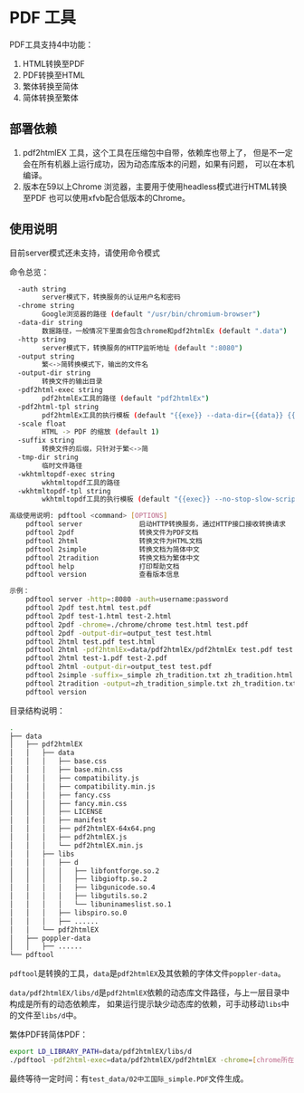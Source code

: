 # PDF 工具

PDF工具支持4中功能：
1. HTML转换至PDF
2. PDF转换至HTML
3. 繁体转换至简体
4. 简体转换至繁体

## 部署依赖

1. pdf2htmlEX 工具，这个工具在压缩包中自带，依赖库也带上了，
但是不一定会在所有机器上运行成功，因为动态库版本的问题，如果有问题，
可以在本机编译。
2. 版本在59以上Chrome 浏览器，主要用于使用headless模式进行HTML转换至PDF
    也可以使用xfvb配合低版本的Chrome。

## 使用说明

目前server模式还未支持，请使用命令模式

命令总览：
```bash
  -auth string
    	server模式下，转换服务的认证用户名和密码
  -chrome string
    	Google浏览器的路径 (default "/usr/bin/chromium-browser")
  -data-dir string
    	数据路径，一般情况下里面会包含chrome和pdf2htmlEx (default ".data")
  -http string
    	server模式下，转换服务的HTTP监听地址 (default ":8080")
  -output string
    	繁<->简转换模式下，输出的文件名
  -output-dir string
    	转换文件的输出目录
  -pdf2html-exec string
    	pdf2htmlEx工具的路径 (default "pdf2htmlEx")
  -pdf2html-tpl string
    	pdf2htmlEx工具的执行模板 (default "{{exe}} --data-dir={{data}} {{input}} {{output}}")
  -scale float
    	HTML -> PDF 的缩放 (default 1)
  -suffix string
    	转换文件的后缀，只针对于繁<->简
  -tmp-dir string
    	临时文件路径
  -wkhtmltopdf-exec string
    	wkhtmltopdf工具的路径
  -wkhtmltopdf-tpl string
    	wkhtmltopdf工具的执行模板 (default "{{exec}} --no-stop-slow-scripts -g --print-media-type --load-error-handling ignore {{input}} {{output}}")

高级使用说明: pdftool <command> [OPTIONS]
	pdftool server				启动HTTP转换服务，通过HTTP接口接收转换请求
	pdftool 2pdf				转换文件为PDF文档
	pdftool 2html				转换文件为HTML文档
	pdftool 2simple				转换文档为简体中文
	pdftool 2tradition			转换文档为繁体中文
	pdftool help				打印帮助文档
	pdftool version				查看版本信息

示例：
	pdftool server -http=:8080 -auth=username:password
	pdftool 2pdf test.html test.pdf
	pdftool 2pdf test-1.html test-2.html
	pdftool 2pdf -chrome=./chrome/chrome test.html test.pdf
	pdftool 2pdf -output-dir=output_test test.html
	pdftool 2html test.pdf test.html
	pdftool 2html -pdf2htmlEx=data/pdf2htmlEx/pdf2htmlEx test.pdf test.html
	pdftool 2html test-1.pdf test-2.pdf
	pdftool 2html -output-dir=output_test test.pdf
	pdftool 2simple -suffix=_simple zh_tradition.txt zh_tradition.html
	pdftool 2tradition -output=zh_tradition_simple.txt zh_tradition.txt
	pdftool version
```

目录结构说明：
```bash
.
├── data
│   ├── pdf2htmlEX
│   │   ├── data
│   │   │   ├── base.css
│   │   │   ├── base.min.css
│   │   │   ├── compatibility.js
│   │   │   ├── compatibility.min.js
│   │   │   ├── fancy.css
│   │   │   ├── fancy.min.css
│   │   │   ├── LICENSE
│   │   │   ├── manifest
│   │   │   ├── pdf2htmlEX-64x64.png
│   │   │   ├── pdf2htmlEX.js
│   │   │   └── pdf2htmlEX.min.js
│   │   ├── libs
│   │   │   ├── d
│   │   │   │   ├── libfontforge.so.2
│   │   │   │   ├── libgioftp.so.2
│   │   │   │   ├── libgunicode.so.4
│   │   │   │   ├── libgutils.so.2
│   │   │   │   └── libuninameslist.so.1
│   │   │   ├── libspiro.so.0
│   │   │   ├── ......
│   │   └── pdf2htmlEX
│   ├── poppler-data
│   │   ├── ......
└── pdftool
```

`pdftool`是转换的工具，`data`是`pdf2htmlEX`及其依赖的字体文件`poppler-data`。

`data/pdf2htmlEX/libs/d`是`pdf2htmlEX`依赖的动态库文件路径，与上一层目录中构成是所有的动态依赖库，
如果运行提示缺少动态库的依赖，可手动移动`libs`中的文件至`libs/d`中。

繁体PDF转简体PDF：
```bash
export LD_LIBRARY_PATH=data/pdf2htmlEX/libs/d
./pdftool -pdf2html-exec=data/pdf2htmlEX/pdf2htmlEX -chrome=[chrome所在路径] 2simple test_data/02中工国际.PDF
```

最终等待一定时间：有`test_data/02中工国际_simple.PDF`文件生成。